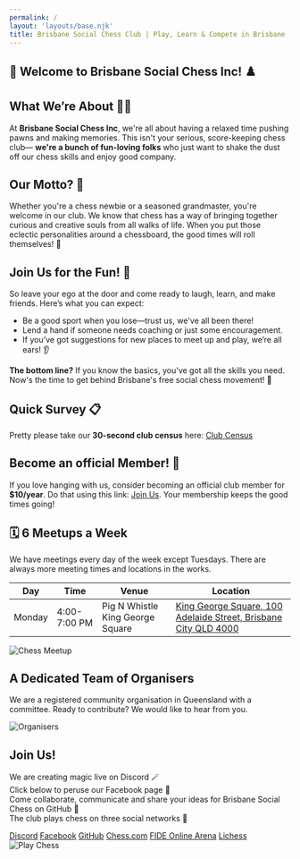 ```yaml
---
permalink: /
layout: 'layouts/base.njk'
title: Brisbane Social Chess Club | Play, Learn & Compete in Brisbane
---
```


<section class="py-12 px-4 text-white bg-gradient-to-b from-black/70 to-black/70">
  <h1 class="text-center text-2xl md:text-3xl font-bold mb-6">
    <span aria-hidden="true">🎉</span> Welcome to Brisbane Social Chess Inc! <span aria-hidden="true">♟️</span>
  </h1>

  <h2 class="text-center text-xl md:text-2xl font-semibold text-indigo-200 mb-3">What We’re About <span aria-hidden="true">🧑‍🎨</span></h2>
  <p class="text-center text-white/90 text-base md:text-lg mb-6">
    At <strong>Brisbane Social Chess Inc</strong>, we're all about having a relaxed time pushing pawns and making memories. 
    This isn't your serious, score-keeping chess club— <strong>we're a bunch of fun-loving folks</strong> who just want to shake 
    the dust off our chess skills and enjoy good company.
  </p>

  <h2 class="text-center text-xl md:text-2xl font-semibold text-indigo-200 mb-3">Our Motto? <span aria-hidden="true">🎯</span></h2>
  <p class="text-center text-white/90 text-base md:text-lg mb-6">
    Whether you're a chess newbie or a seasoned grandmaster, you're welcome in our club. We know that chess has a way of bringing
    together curious and creative souls from all walks of life. When you put those eclectic personalities around a chessboard, the
    good times will roll themselves! <span aria-hidden="true">🎊</span>
  </p>

  <h2 class="text-center text-xl md:text-2xl font-semibold text-indigo-200 mb-3">Join Us for the Fun! <span aria-hidden="true">🤝</span></h2>
  <p class="text-center text-white/90 text-base md:text-lg mb-4">
    So leave your ego at the door and come ready to laugh, learn, and make friends. Here’s what you can expect:
  </p>

  <ul class="list-disc list-inside text-white/90 mb-6 space-y-2">
    <li>Be a good sport when you lose—trust us, we've all been there!</li>
    <li>Lend a hand if someone needs coaching or just some encouragement.</li>
    <li>If you’ve got suggestions for new places to meet up and play, we’re all ears! <span aria-hidden="true">👂</span></li>
  </ul>

  <p class="text-center text-white/90 text-base md:text-lg mb-6">
    <strong>The bottom line?</strong> If you know the basics, you've got all the skills you need. Now's the time to get behind
    Brisbane's free social chess movement! <span aria-hidden="true">🙌</span>
  </p>

  <h2 class="text-center text-xl md:text-2xl font-semibold text-indigo-200 mb-3">Quick Survey <span aria-hidden="true">📋</span></h2>
  <p class="text-center text-white/90 text-base md:text-lg mb-6">
    Pretty please take our <strong>30-second club census</strong> here: <a href="https://goo.gl/VQGmes" class="text-cyan-400 hover:text-cyan-300 underline">Club Census</a>
  </p>

  <h2 class="text-center text-xl md:text-2xl font-semibold text-indigo-200 mb-3">Become an official Member! <span aria-hidden="true">🎈</span></h2>
  <p class="text-center text-white/90 text-base md:text-lg">
    If you love hanging with us, consider becoming an official club member for <strong>$10/year</strong>. Do that using this link:
    <a href="https://app.joinit.com/o/brisbane-social-chess" class="text-cyan-400 hover:text-cyan-300 underline">Join Us</a>. 
    Your membership keeps the good times going!
  </p>
</section>

<section class="py-12 px-4 text-white bg-black/70">
  <h2 class="text-center text-xl md:text-2xl font-semibold mb-6"><span aria-hidden="true">🗓️</span> 6 Meetups a Week</h2>
  <p class="text-center text-white/90 text-base md:text-lg mb-6">
    We have meetings every day of the week except Tuesdays. There are always more meeting times and locations in the works.
  </p>

  <div class="overflow-x-auto mb-6">
    <table class="min-w-full border border-gray-300 text-left text-white/90">
      <thead class="bg-indigo-900 text-white text-center">
        <tr>
          <th class="px-4 py-2">Day</th>
          <th class="px-4 py-2">Time</th>
          <th class="px-4 py-2">Venue</th>
          <th class="px-4 py-2">Location</th>
        </tr>
      </thead>
      <tbody>
        <tr class="border-t border-gray-500">
          <td class="px-4 py-2">Monday</td>
          <td class="px-4 py-2">4:00-7:00 PM</td>
          <td class="px-4 py-2 font-semibold">Pig N Whistle King George Square</td>
          <td class="px-4 py-2">
            <a href="https://www.google.com/maps/search/?api=1&query=Pig+N+Whistle+King+George+Square%2C+100+Adelaide+Street%2C+Brisbane+City+QLD+4000" target="_blank" class="text-cyan-400 hover:text-cyan-300 underline">
              King George Square, 100 Adelaide Street, Brisbane City QLD 4000
            </a>
          </td>
        </tr>
        <!-- Repeat similar <tr> blocks for other days -->
      </tbody>
    </table>
  </div>

  <img src="{{ '/assets/locations.jpg' | url }}" alt="Chess Meetup" class="mx-auto rounded-lg w-full md:w-3/4"/>
</section>

<section class="py-12 px-4 text-white bg-black/70 text-center">
  <h2 class="text-xl md:text-2xl font-semibold mb-4">A Dedicated Team of Organisers</h2>
  <p class="text-white/90 mb-6">We are a registered community organisation in Queensland with a committee. Ready to contribute? We would like to hear from you.</p>
  <img src="{{ '/assets/organisers.jpg' | url }}" alt="Organisers" class="mx-auto rounded-lg w-full md:w-3/4"/>
</section>

<section class="py-12 px-4 text-white bg-black/70 text-center">
  <h2 class="text-xl md:text-2xl font-semibold mb-4">Join Us!</h2>
  <p class="text-white/90 mb-6">
    We are creating magic live on Discord <span aria-hidden="true">🪄</span><br/>
    Click below to peruse our Facebook page <span aria-hidden="true">📄</span><br/>
    Come collaborate, communicate and share your ideas for Brisbane Social Chess on GitHub <span aria-hidden="true">🚀</span><br/>
    The club plays chess on three social networks <span aria-hidden="true">💃</span>
  </p>

  <div class="flex flex-col md:flex-row flex-wrap justify-center gap-4 mb-6">
    <a href="https://discord.com/invite/JWBKhQmzvD" class="px-6 py-3 bg-cyan-500 hover:bg-cyan-400 rounded-full font-bold shadow-md">Discord</a>
    <a href="https://www.facebook.com/BrisbaneSocialChess/" class="px-6 py-3 bg-cyan-500 hover:bg-cyan-400 rounded-full font-bold shadow-md">Facebook</a>
    <a href="https://github.com/brisbanesocialchess" class="px-6 py-3 bg-cyan-500 hover:bg-cyan-400 rounded-full font-bold shadow-md">GitHub</a>
    <a href="https://www.chess.com/club/brisbane-social-chess" class="px-6 py-3 bg-cyan-500 hover:bg-cyan-400 rounded-full font-bold shadow-md">Chess.com</a>
    <a href="https://worldchess.com/community/bsc" class="px-6 py-3 bg-cyan-500 hover:bg-cyan-400 rounded-full font-bold shadow-md">FIDE Online Arena</a>
    <a href="https://lichess.org/team/brisbane-social-chess" class="px-6 py-3 bg-cyan-500 hover:bg-cyan-400 rounded-full font-bold shadow-md">Lichess</a>
  </div>

  <img src="{{ '/assets/background-smaller.jpg' | url }}" alt="Play Chess" class="mx-auto rounded-lg w-full md:w-3/4"/>
</section>
